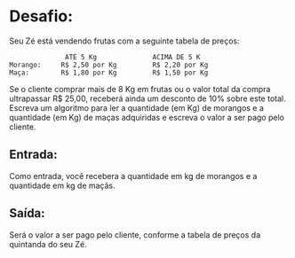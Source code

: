 # Desafio:

Seu Zé está vendendo frutas com a seguinte tabela de preços:

                  ATÉ 5 Kg              ACIMA DE 5 K
    Morango:     R$ 2,50 por Kg         R$ 2,20 por Kg   
    Maça:        R$ 1,80 por Kg         R$ 1,50 por Kg   


Se o cliente comprar mais de 8 Kg em frutas ou o valor total da compra ultrapassar R$ 25,00, receberá ainda um desconto de 10% sobre este total.
Escreva um algoritmo para ler a quantidade (em Kg) de morangos e a quantidade (em Kg) de maças adquiridas e escreva o valor a ser pago pelo cliente.

## Entrada:

Como entrada, você recebera a quantidade em kg de morangos e a quantidade em kg de maçãs.

## Saída:

Será o valor a ser pago pelo cliente, conforme a tabela de preços da quintanda do seu Zé.

